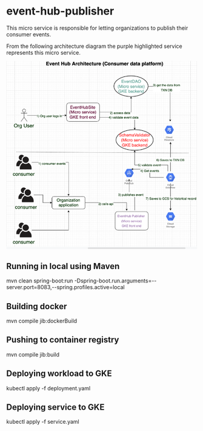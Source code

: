 # event-hub-publisher
This micro service is responsible for letting organizations to publish their consumer events.

From the following architecture diagram the purple highlighted service represents this micro service.

![alt text](Architecture.png)

## Running in local using Maven
mvn clean spring-boot:run -Dspring-boot.run.arguments=--server.port=8083,--spring.profiles.active=local

## Building docker
mvn compile jib:dockerBuild

## Pushing to container registry
mvn compile jib:build

## Deploying workload to GKE
kubectl apply -f deployment.yaml

## Deploying service to GKE
kubectl apply -f service.yaml
